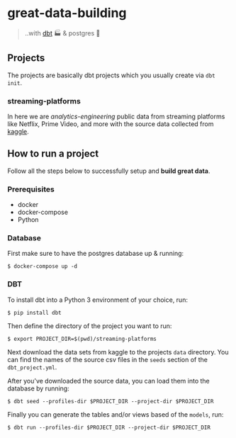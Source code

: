 # great-data-building

> ..with [dbt](https://www.getdbt.com/) :factory: & postgres :elephant:

## Projects

The projects are basically dbt projects which you usually create via `dbt init`.

### streaming-platforms

In here we are _analytics-engineering_ public data from streaming platforms like Netflix, Prime Video, and more with the 
source data collected from [kaggle](https://www.kaggle.com/).

## How to run a project

Follow all the steps below to successfully setup and **build great data**.

### Prerequisites

- docker
- docker-compose
- Python

### Database

First make sure to have the postgres database up & running:

`$ docker-compose up -d`

### DBT

To install dbt into a Python 3 environment of your choice, run:

`$ pip install dbt`

Then define the directory of the project you want to run:

`$ export PROJECT_DIR=$(pwd)/streaming-platforms`

Next download the data sets from kaggle to the projects `data` directory. You can find the names of the source csv 
files in the `seeds` section of the `dbt_project.yml`.

After you've downloaded the source data, you can load them into the database by running:

`$ dbt seed --profiles-dir $PROJECT_DIR --project-dir $PROJECT_DIR`

Finally you can generate the tables and/or views based of the `models`, run:

`$ dbt run --profiles-dir $PROJECT_DIR --project-dir $PROJECT_DIR`

